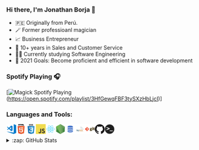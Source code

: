### Hi there, I'm Jonathan Borja 👋

-   🇵🇪 Originally from Perú.
-   🪄 Former professioanl magician
-   📈 Business Entrepreneur
-   👔 10+ years in Sales and Customer Service
-   👨‍💻 Currently studying Software Engineering
-   🥅 2021 Goals: Become proficient and efficient in software development

### Spotify Playing 🎧

[<img src="https://now-playing-codestackr.vercel.app/api/spotify-playing" alt="Magick Spotify Playing" width="350" />(https://open.spotify.com/playlist/3HfGewqFBF3tySXzHbLjcI)]

### Languages and Tools:

<img align="left" alt="Visual Studio Code" width="26px" src="https://raw.githubusercontent.com/github/explore/80688e429a7d4ef2fca1e82350fe8e3517d3494d/topics/visual-studio-code/visual-studio-code.png"/>
<img align="left" alt="HTML5" width="26px" src="https://raw.githubusercontent.com/github/explore/80688e429a7d4ef2fca1e82350fe8e3517d3494d/topics/html/html.png"/>
<img align="left" alt="CSS3" width="26px" src="https://raw.githubusercontent.com/github/explore/80688e429a7d4ef2fca1e82350fe8e3517d3494d/topics/css/css.png"/>
<img align="left" alt="JavaScript" width="26px" src="https://raw.githubusercontent.com/github/explore/80688e429a7d4ef2fca1e82350fe8e3517d3494d/topics/javascript/javascript.png"/>
<img align="left" alt="React" width="26px" src="https://raw.githubusercontent.com/github/explore/80688e429a7d4ef2fca1e82350fe8e3517d3494d/topics/react/react.png"/>
<img align="left" alt="Node.js" width="26px" src="https://raw.githubusercontent.com/github/explore/80688e429a7d4ef2fca1e82350fe8e3517d3494d/topics/nodejs/nodejs.png"/>
<img align="left" alt="SQL" width="26px" src="https://raw.githubusercontent.com/github/explore/80688e429a7d4ef2fca1e82350fe8e3517d3494d/topics/sql/sql.png"/>
<img align="left" alt="MySQL" width="26px" src="https://raw.githubusercontent.com/github/explore/80688e429a7d4ef2fca1e82350fe8e3517d3494d/topics/mysql/mysql.png"/>
<img align="left" alt="Git" width="26px" src="https://raw.githubusercontent.com/github/explore/80688e429a7d4ef2fca1e82350fe8e3517d3494d/topics/git/git.png"/>
<img align="left" alt="GitHub" width="26px" src="https://raw.githubusercontent.com/github/explore/78df643247d429f6cc873026c0622819ad797942/topics/github/github.png"/>
<img align="left" alt="Terminal" width="26px" src="https://raw.githubusercontent.com/github/explore/80688e429a7d4ef2fca1e82350fe8e3517d3494d/topics/terminal/terminal.png"/>

<br/>
<br/>

<details>
  <summary>:zap: GitHub Stats</summary>

  <img align="left" alt="codeSTACKr's GitHub Stats" src="https://github-readme-stats.codestackr.vercel.app/api?username=jborja-one&show_icons=true&hide_border=true&count_private=true" />

</details>

[website]: https://jborja-one.github.io/
[twitter]: https://twitter.com/magickgmx
[instagram]: https://instagram.com/codeSTACKr
[linkedin]: https://www.linkedin.com/in/jonathan-borja-1a9959172/

